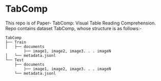 # TabComp

This repo is of Paper- TabComp: Visual Table Reading Comprehension. <br>
Repo contains dataset TabComp, whose structure is as follows:-
```
TabComp
├── Train
│   ├── documents
        ├── image1, image2, image3. . . imageN
│   └── metadata.jsonl
└── Test
    ├── documents
        ├── image1, image2, image3. . . imageN
    └── metadata.jsonl
```
